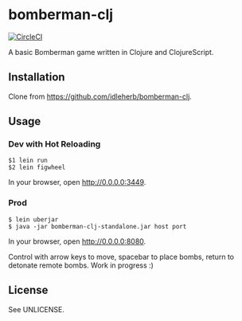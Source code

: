 # bomberman-clj

[![CircleCI](https://circleci.com/gh/idleherb/bomberman-clj.svg?style=svg)](https://circleci.com/gh/idleherb/bomberman-clj)

A basic Bomberman game written in Clojure and ClojureScript.

## Installation

Clone from <https://github.com/idleherb/bomberman-clj>.

## Usage

### Dev with Hot Reloading

    $1 lein run
    $2 lein figwheel

In your browser, open <http://0.0.0.0:3449>.

### Prod

    $ lein uberjar
    $ java -jar bomberman-clj-standalone.jar host port

In your browser, open <http://0.0.0.0:8080>.

Control with arrow keys to move, spacebar to place bombs, return to detonate remote bombs. Work in progress :)

## License

See UNLICENSE.
